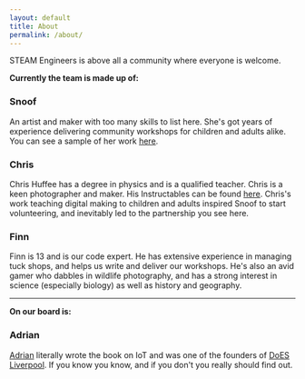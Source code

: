 ```yaml
---
layout: default
title: About
permalink: /about/
---
```


STEAM Engineers is above all a community where everyone is welcome. 

**Currently the team is made up of:**


### Snoof 

An artist and maker with too many skills to list here. She's got years of experience delivering community workshops for children and adults alike. You can see a sample of her work [here](https://robotorium.co.uk/gallery/).


### Chris

Chris Huffee has a degree in physics and is a qualified teacher.  Chris is a keen photographer and maker. His Instructables can be found [here](https://www.instructables.com/member/huffee/). Chris's work teaching digital making to children and adults inspired Snoof to start volunteering, and inevitably led to the partnership you see here.


### Finn

Finn is 13 and is our code expert. He has extensive experience in managing tuck shops, and helps us write and deliver our workshops. He's also an avid gamer who dabbles in wildlife photography, and has a strong interest in science (especially biology) as well as history and geography.


---


**On our board is:**


### Adrian

[Adrian](https://mcqn.com/) literally wrote the book on IoT and was one of the founders of [DoES Liverpool](https://www.doesliverpool.com). If you know you know, and if you don't you really should find out.
